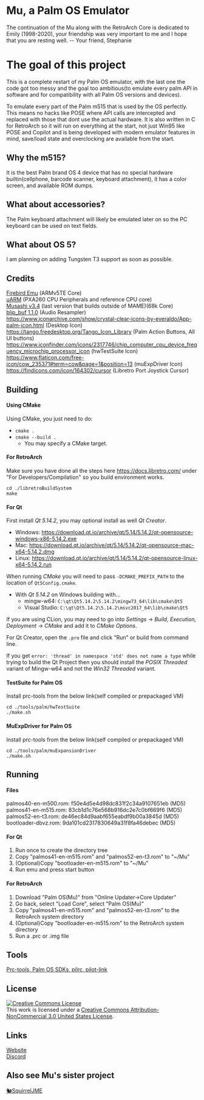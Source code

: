 # Mu, a Palm OS Emulator

The continuation of the Mu along with the RetroArch Core is dedicated to
Emily (1998-2020), your friendship was very important to me and I hope
that you are resting well.
 -- Your friend, Stephanie

# The goal of this project

This is a complete restart of my Palm OS emulator, with the last one the code got too messy and the goal too ambitious(to emulate every palm API in software and for compatibility with all Palm OS versions and devices).

To emulate every part of the Palm m515 that is used by the OS perfectly.
This means no hacks like POSE where API calls are intercepted and replaced with those that dont use the actual hardware.
It is also written in C for RetroArch so it will run on everything at the start, not just Win95 like POSE and Copilot and is being developed with modern emulator features in mind, save/load state and overclocking are available from the start.

## Why the m515?

It is the best Palm brand OS 4 device that has no special hardware builtin(cellphone, barcode scanner, keyboard attachment), it has a color screen, and available ROM dumps.

## What about accessories?

The Palm keyboard attachment will likely be emulated later on so the PC keyboard can be used on text fields.

## What about OS 5?

I am planning on adding Tungsten T3 support as soon as possible.

## Credits
[Firebird Emu](https://github.com/nspire-emus/firebird) (ARMv5TE Core)  
[uARM](https://dmitry.gr/?r=05.Projects&proj=07.%20Linux%20on%208bit) (PXA260 CPU Peripherals and reference CPU core)  
[Musashi v3.4](https://github.com/kstenerud/Musashi) (last version that builds outside of MAME)(68k Core)  
[blip_buf 1.1.0](https://github.com/TASVideos/BizHawk/tree/master/blip_buf) (Audio Resampler)  
https://www.iconarchive.com/show/crystal-clear-icons-by-everaldo/App-palm-icon.html (Desktop Icon)  
https://tango.freedesktop.org/Tango_Icon_Library (Palm Action Buttons, All UI buttons)  
https://www.iconfinder.com/icons/2317746/chip_computer_cpu_device_frequency_microchip_processor_icon (hwTestSuite Icon)  
https://www.flaticon.com/free-icon/cow_235371#term=cow&page=1&position=13 (muExpDriver Icon)  
https://findicons.com/icon/164302/cursor (Libretro Port Joystick Cursor)

## Building

#### Using CMake

Using CMake, you just need to do:

 * `cmake .`
 * `cmake --build .`
   * You may specify a CMake target.

#### For RetroArch

Make sure you have done all the steps here https://docs.libretro.com/ under "For Developers/Compilation" so you build environment works.  

    cd ./libretroBuildSystem
    make

#### For Qt

First install _Qt 5.14.2_, you may optional install as well _Qt Creator_.

 * Windows: <https://download.qt.io/archive/qt/5.14/5.14.2/qt-opensource-windows-x86-5.14.2.exe>
 * Mac: <https://download.qt.io/archive/qt/5.14/5.14.2/qt-opensource-mac-x64-5.14.2.dmg>
 * Linux: <https://download.qt.io/archive/qt/5.14/5.14.2/qt-opensource-linux-x64-5.14.2.run>

When running _CMake_ you will need to pass `-DCMAKE_PREFIX_PATH` to the
location of `Qt5Config.cmake`.

 * With _Qt 5.14.2_ on Windows building with...
   * mingw-w64: `C:\qt\Qt5.14.2\5.14.2\mingw73_64\lib\cmake\Qt5`
   * Visual Studio: `C:\qt\Qt5.14.2\5.14.2\msvc2017_64\lib\cmake\Qt5`

If you are using CLion, you may need to go into _Settings_ ->
_Build, Execution, Deployment_ -> _CMake_ and add it to _CMake Options_.

For Qt Creator, open the `.pro` file and click "Run" or build from
command line.

If you get `error: 'thread' in namespace 'std' does not name a type` while
trying to build the Qt Project then you should install the _POSIX Threaded_
variant of Mingw-w64 and not the _Win32 Threaded_ variant.

#### TestSuite for Palm OS
Install prc-tools from the below link(self compiled or prepackaged VM)  

    cd ./tools/palm/hwTestSuite
    ./make.sh

#### MuExpDriver for Palm OS
Install prc-tools from the below link(self compiled or prepackaged VM)  

    cd ./tools/palm/muExpansionDriver
    ./make.sh

## Running
#### Files
palmos40-en-m500.rom: f50e4d5e4d98dc831f2c34a9107651eb (MD5)  
palmos41-en-m515.rom: 83cb1d1c76e568b916dc2e7c0bf669f6 (MD5)  
palmos52-en-t3.rom: de46ec84d9aabf655eabdf9b00a3845d (MD5)   
bootloader-dbvz.rom: 9da101cd2317830649a31f8fa46debec (MD5)  

#### For Qt
 1. Run once to create the directory tree
 2. Copy "palmos41-en-m515.rom" and "palmos52-en-t3.rom" to "~/Mu"
 3. (Optional)Copy "bootloader-en-m515.rom" to "~/Mu"
 4. Run emu and press start button

 #### For RetroArch
 1. Download "Palm OS(Mu)" from "Online Updater->Core Updater"
 2. Go back, select "Load Core", select "Palm OS(Mu)"
 3. Copy "palmos41-en-m515.rom" and "palmos52-en-t3.rom" to the RetroArch system directory
 4. (Optional)Copy "bootloader-en-m515.rom" to the RetroArch system directory
 5. Run a .prc or .img file

## Tools
[Prc-tools, Palm OS SDKs, pilrc, pilot-link](https://github.com/meepingsnesroms/prc-tools-remix)

## License
<a rel="license" href="http://creativecommons.org/licenses/by-nc/3.0/us/"><img alt="Creative Commons License" style="border-width:0" src="https://i.creativecommons.org/l/by-nc/3.0/us/88x31.png" /></a><br />This work is licensed under a <a rel="license" href="http://creativecommons.org/licenses/by-nc/3.0/us/">Creative Commons Attribution-NonCommercial 3.0 United States License</a>.

## Links
[Website](https://meepingsnesroms.github.io/)  
[Discord](https://discord.gg/hWSz8VN)

## Also see Mu's sister project
[🐿SquirrelJME](https://multiphasicapps.net)
